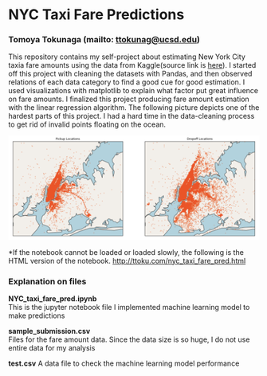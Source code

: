 # NYC Taxi Fare Predictions
### Tomoya Tokunaga (mailto: ttokunag@ucsd.edu)

This repository contains my self-project about estimating New York City taxia fare amounts using the data from Kaggle(source link is [here](https://www.kaggle.com/c/new-york-city-taxi-fare-prediction)). I started off this project with cleaning the datasets with Pandas, and then observed relations of each data category to find a good cue for good estimation. I used visualizations with matplotlib to explain what factor put great influence on fare amounts. I finalized this project producing fare amount estimation with the linear regression algorithm. The following picture depicts one of the hardest parts of this project. I had a hard time in the data-cleaning process to get rid of invalid points floating on the ocean.

<img src="https://github.com/ttokunag/machine_learning/blob/master/NYU_taxi_fare_predictions/images/map_sample.png" width="1050">

*If the notebook cannot be loaded or loaded slowly, the following is the HTML version of the notebook.
http://ttoku.com/nyc_taxi_fare_pred.html

### Explanation on files
**NYC_taxi_fare_pred.ipynb**<br>
This is the jupyter notebook file I implemented machine learning model to make predictions

**sample_submission.csv**<br>
Files for the fare amount data. Since the data size is so huge, I do not use entire data for my analysis

**test.csv**
A data file to check the machine learning model performance

